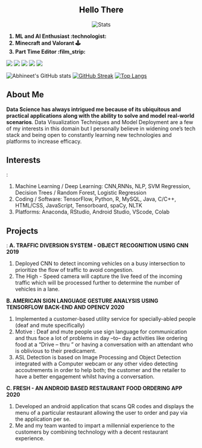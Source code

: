 <font color="black">
<h2 align="center">
  Hello There
  </h2>
</font>
<p align="center">
  <img src="https://github.com/divergent99/divergent99/blob/main/Hi%20!.gif" alt="Stats" loop=False>
</p>

<ol>
  <b>
  <li> ML and AI Enthusiast :technologist:</li>
  <li> Minecraft and Valorant 🕹️</li>
  <li> Part Time Editor :film_strip:</li>
   </b>
</ol>

![](https://img.shields.io/badge/OS-Windows-informational?style=flat&logo=<windows>&logoColor=white&color=2bbc8a) ![](https://img.shields.io/badge/Code-Python-informational?style=flat&logo=<LOGO_NAME>&logoColor=white&color=2bbc8a) ![](https://img.shields.io/badge/Code-Java-informational?style=flat&logo=<LOGO_NAME>&logoColor=white&color=2bbc8a) ![](https://img.shields.io/badge/Tools-MySQL-informational?style=flat&logo=<LOGO_NAME>&logoColor=white&color=2bbc8a)
![](https://komarev.com/ghpvc/?username=divergent99&color=green)


![Abhineet's GitHub stats](https://github-readme-stats.vercel.app/api?username=divergent99&show_icons=true&theme=radical)
[![GitHub Streak](http://github-readme-streak-stats.herokuapp.com?user=divergent99&theme=dark&date_format=M%20j%5B%2C%20Y%5D)](https://git.io/streak-stats)
[![Top Langs](https://github-readme-stats.vercel.app/api/top-langs/?username=divergent99&layout=compact)](https://github.com/anuraghazra/github-readme-stats)

<b><h2>About Me</h2></b>

**Data Science has always intrigued me because of its ubiquitous and practical applications along with the ability to solve and model real-world scenarios**. Data Visualization Techniques and Model Deployment are a few of my interests in this domain but I personally believe in widening one’s tech stack and being open to constantly learning new technologies and platforms to increase efficacy.

<b><h2>Interests</h2></b> : 
1. Machine Learning / Deep Learning: CNN,RNNs, NLP, SVM Regression, Decision Trees / Random Forest, Logistic Regression
2. Coding / Software: TensorFlow, Python, R, MySQL, Java, C/C++, HTML/CSS, JavaScript, Tensorboard, spaCy, NLTK
3. Platforms: Anaconda, RStudio, Android Studio, VScode, Colab

<b><h2>Projects</h2></b> : 
<b>A. TRAFFIC DIVERSION SYSTEM - OBJECT RECOGNITION USING CNN 2019</b>

1. Deployed CNN to detect incoming vehicles on a busy intersection to prioritize the flow of traffic to avoid congestion.
2. The High - Speed camera will capture the live feed of the incoming traffic which will be processed further to determine the number of
vehicles in a lane.

<b>B. AMERICAN SIGN LANGUAGE GESTURE ANALYSIS USING TENSORFLOW BACK-END AND OPENCV 2020</b>

1. Implemented a customer-based utility service for specially-abled people (deaf and mute specifically)
2. Motive : Deaf and mute people use sign language for communication and thus face a lot of problems in day –to– day activities like
ordering food at a “Drive – thru ” or having a conversation with an attendant who is oblivious to their predicament.
3. ASL Detection is based on Image Processing and Object Detection integrated with a Computer webcam or any other video detecting
accoutrements in order to help both; the customer and the retailer to have a better engagement whilst having a conversation. 

<b>C. FRESH - AN ANDROID BASED RESTAURANT FOOD ORDERING APP 2020</b>

1. Developed an android application that scans QR codes and displays the menu of a particular restaurant allowing the user to order and pay
via the application per se.
2. Me and my team wanted to impart a millennial experience to the customers by combining technology with a decent restaurant experience.

<svg>
<foreignObject>
	table {
  width: 100%;
  border: 1px solid #000;
}

th, td {
  width: 25%;
  text-align: left;
  vertical-align: top;
  border: 1px solid #000;
  border-spacing: 0;
}

<table cellspacing="4" bgcolor="#000000" style="margin: 0px auto;>
	<tr bgcolor="#ffffff">
		<th>Edit Name</th>
		<th>Song Used</th>
	</tr>
	<tr bgcolor="#ffffff">
		<td>Data       edaedsed</td>
		<td>Data deadadeada</td>
	</tr>
</table>
</center>
</foreignObject>
</svg>


